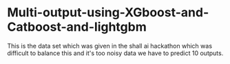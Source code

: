 # Multi-output-using-XGboost-and-Catboost-and-lightgbm
This is the data set which was given in the shall ai hackathon which was difficult to balance this and it's too noisy data we have to predict 10 outputs.
